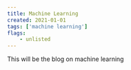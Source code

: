 ```yaml
---
title: Machine Learning
created: 2021-01-01
tags: ['machine learning']
flags:
    - unlisted
---
```

This will be the blog on machine learning


